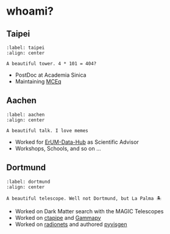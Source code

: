 # whoami?

## Taipei
```{figure} ../media/me_taipei.jpeg
:label: taipei
:align: center

A beautiful tower. 4 * 101 = 404?
```

- PostDoc at Academia Sinica
- Maintaining [MCEq](https://github.com/mceq-project/mceq)


## Aachen
```{figure} ../media/me_aachen.jpeg
:label: aachen
:align: center

A beautiful talk. I love memes 
```
- Worked for [ErUM-Data-Hub](https://erumdatahub.de) as Scientific Advisor
- Workshops, Schools, and so on ...


## Dortmund
```{figure} ../media/magic.jpeg
:label: dortmund
:align: center

A beautiful telescope. Well not Dortmund, but La Palma 🏝 
```
- Worked on Dark Matter search with the MAGIC Telescopes
- Worked on [ctapipe](https://github.com/cta-observatory/ctapipe) and [Gammapy](https://github.com/gammapy/gammapy)
- Worked on [radionets](https://github.com/radionets-project/radionets) and authored [pyvisgen](https://github.com/radionets-project/pyvisgen)
